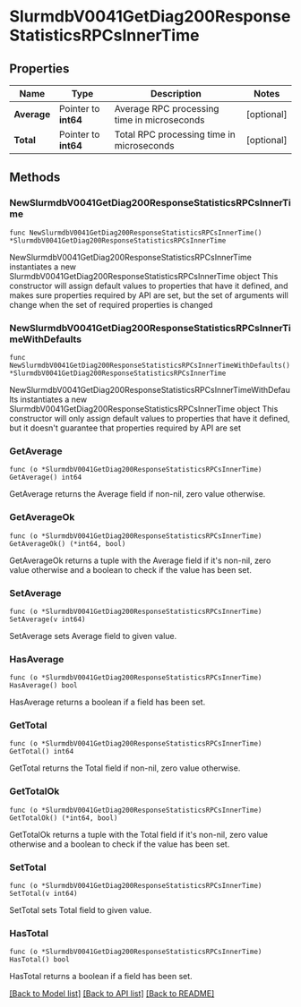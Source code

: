 # SlurmdbV0041GetDiag200ResponseStatisticsRPCsInnerTime

## Properties

Name | Type | Description | Notes
------------ | ------------- | ------------- | -------------
**Average** | Pointer to **int64** | Average RPC processing time in microseconds | [optional] 
**Total** | Pointer to **int64** | Total RPC processing time in microseconds | [optional] 

## Methods

### NewSlurmdbV0041GetDiag200ResponseStatisticsRPCsInnerTime

`func NewSlurmdbV0041GetDiag200ResponseStatisticsRPCsInnerTime() *SlurmdbV0041GetDiag200ResponseStatisticsRPCsInnerTime`

NewSlurmdbV0041GetDiag200ResponseStatisticsRPCsInnerTime instantiates a new SlurmdbV0041GetDiag200ResponseStatisticsRPCsInnerTime object
This constructor will assign default values to properties that have it defined,
and makes sure properties required by API are set, but the set of arguments
will change when the set of required properties is changed

### NewSlurmdbV0041GetDiag200ResponseStatisticsRPCsInnerTimeWithDefaults

`func NewSlurmdbV0041GetDiag200ResponseStatisticsRPCsInnerTimeWithDefaults() *SlurmdbV0041GetDiag200ResponseStatisticsRPCsInnerTime`

NewSlurmdbV0041GetDiag200ResponseStatisticsRPCsInnerTimeWithDefaults instantiates a new SlurmdbV0041GetDiag200ResponseStatisticsRPCsInnerTime object
This constructor will only assign default values to properties that have it defined,
but it doesn't guarantee that properties required by API are set

### GetAverage

`func (o *SlurmdbV0041GetDiag200ResponseStatisticsRPCsInnerTime) GetAverage() int64`

GetAverage returns the Average field if non-nil, zero value otherwise.

### GetAverageOk

`func (o *SlurmdbV0041GetDiag200ResponseStatisticsRPCsInnerTime) GetAverageOk() (*int64, bool)`

GetAverageOk returns a tuple with the Average field if it's non-nil, zero value otherwise
and a boolean to check if the value has been set.

### SetAverage

`func (o *SlurmdbV0041GetDiag200ResponseStatisticsRPCsInnerTime) SetAverage(v int64)`

SetAverage sets Average field to given value.

### HasAverage

`func (o *SlurmdbV0041GetDiag200ResponseStatisticsRPCsInnerTime) HasAverage() bool`

HasAverage returns a boolean if a field has been set.

### GetTotal

`func (o *SlurmdbV0041GetDiag200ResponseStatisticsRPCsInnerTime) GetTotal() int64`

GetTotal returns the Total field if non-nil, zero value otherwise.

### GetTotalOk

`func (o *SlurmdbV0041GetDiag200ResponseStatisticsRPCsInnerTime) GetTotalOk() (*int64, bool)`

GetTotalOk returns a tuple with the Total field if it's non-nil, zero value otherwise
and a boolean to check if the value has been set.

### SetTotal

`func (o *SlurmdbV0041GetDiag200ResponseStatisticsRPCsInnerTime) SetTotal(v int64)`

SetTotal sets Total field to given value.

### HasTotal

`func (o *SlurmdbV0041GetDiag200ResponseStatisticsRPCsInnerTime) HasTotal() bool`

HasTotal returns a boolean if a field has been set.


[[Back to Model list]](../README.md#documentation-for-models) [[Back to API list]](../README.md#documentation-for-api-endpoints) [[Back to README]](../README.md)


